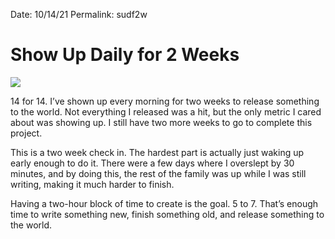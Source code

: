 
Date: 10/14/21
Permalink: sudf2w

# Show Up Daily for 2 Weeks

![](https://pixabay.com/get/g85c7c33f8e3ffab973fb698c5be4d506d3e3623828ce81491eafa4204d44247dfbe8d197235676baf9bf70ef2b8b84f735bdb6d2eaa0150d9819516ac2422421d7663f8d9a10493baad9bd16cb3bed90_1920.jpg)

14 for 14. I’ve shown up every morning for two weeks to release something to the world. Not everything I released was a hit, but the only metric I cared about was showing up. I still have two more weeks to go to complete this project.

This is a two week check in. The hardest part is actually just waking up early enough to do it. There were a few days where I overslept by 30 minutes, and by doing this, the rest of the family was up while I was still writing, making it much harder to finish.

Having a two-hour block of time to create is the goal. 5 to 7. That’s enough time to write something new, finish something old, and release something to the world.

